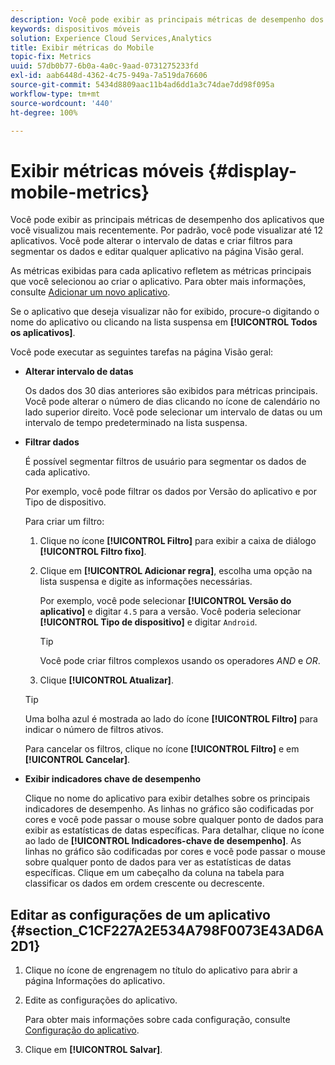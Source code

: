 ```yaml
---
description: Você pode exibir as principais métricas de desempenho dos aplicativos que você visualizou mais recentemente. Por padrão, você pode visualizar até 12 aplicativos. Você pode alterar o intervalo de datas e criar filtros para segmentar os dados e editar qualquer aplicativo na página Visão geral.
keywords: dispositivos móveis
solution: Experience Cloud Services,Analytics
title: Exibir métricas do Mobile
topic-fix: Metrics
uuid: 57db0b77-6b0a-4a0c-9aad-0731275233fd
exl-id: aab6448d-4362-4c75-949a-7a519da76606
source-git-commit: 5434d8809aac11b4ad6dd1a3c74dae7dd98f095a
workflow-type: tm+mt
source-wordcount: '440'
ht-degree: 100%

---
```


# Exibir métricas móveis {#display-mobile-metrics}

Você pode exibir as principais métricas de desempenho dos aplicativos que você visualizou mais recentemente. Por padrão, você pode visualizar até 12 aplicativos. Você pode alterar o intervalo de datas e criar filtros para segmentar os dados e editar qualquer aplicativo na página Visão geral.

As métricas exibidas para cada aplicativo refletem as métricas principais que você selecionou ao criar o aplicativo. Para obter mais informações, consulte [Adicionar um novo aplicativo](/help/using/manage-apps/t-new-app.md).

Se o aplicativo que deseja visualizar não for exibido, procure-o digitando o nome do aplicativo ou clicando na lista suspensa em **[!UICONTROL Todos os aplicativos]**.

Você pode executar as seguintes tarefas na página Visão geral:

* **Alterar intervalo de datas**

   Os dados dos 30 dias anteriores são exibidos para métricas principais. Você pode alterar o número de dias clicando no ícone de calendário no lado superior direito. Você pode selecionar um intervalo de datas ou um intervalo de tempo predeterminado na lista suspensa.

* **Filtrar dados**

   É possível segmentar filtros de usuário para segmentar os dados de cada aplicativo.

   Por exemplo, você pode filtrar os dados por Versão do aplicativo e por Tipo de dispositivo.

   Para criar um filtro:

   1. Clique no ícone **[!UICONTROL Filtro]** para exibir a caixa de diálogo **[!UICONTROL Filtro fixo]**.
   1. Clique em **[!UICONTROL Adicionar regra]**, escolha uma opção na lista suspensa e digite as informações necessárias.

      Por exemplo, você pode selecionar **[!UICONTROL Versão do aplicativo]** e digitar `4.5` para a versão. Você poderia selecionar **[!UICONTROL Tipo de dispositivo]** e digitar `Android`.

      >[!TIP]
      >
      >Você pode criar filtros complexos usando os operadores *AND* e *OR*.

   1. Clique **[!UICONTROL Atualizar]**.
   >[!TIP]
   >
   >Uma bolha azul é mostrada ao lado do ícone **[!UICONTROL Filtro]** para indicar o número de filtros ativos.

   Para cancelar os filtros, clique no ícone **[!UICONTROL Filtro]** e em **[!UICONTROL Cancelar]**.

* **Exibir indicadores chave de desempenho**

   Clique no nome do aplicativo para exibir detalhes sobre os principais indicadores de desempenho. As linhas no gráfico são codificadas por cores e você pode passar o mouse sobre qualquer ponto de dados para exibir as estatísticas de datas específicas. Para detalhar, clique no ícone ao lado de **[!UICONTROL Indicadores-chave de desempenho]**. As linhas no gráfico são codificadas por cores e você pode passar o mouse sobre qualquer ponto de dados para ver as estatísticas de datas específicas. Clique em um cabeçalho da coluna na tabela para classificar os dados em ordem crescente ou decrescente.

## Editar as configurações de um aplicativo {#section_C1CF227A2E534A798F0073E43AD6A2D1}

1. Clique no ícone de engrenagem no título do aplicativo para abrir a página Informações do aplicativo.
1. Edite as configurações do aplicativo.

   Para obter mais informações sobre cada configuração, consulte   [Configuração do aplicativo](/help/using/c-manage-app-settings/c-mob-confg-app/c-mob-confg-app.md).

1. Clique em **[!UICONTROL Salvar]**.
